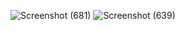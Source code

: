 ![Screenshot (681)](https://github.com/Subhransupanda2000/javascript/assets/123824203/0e9c06f2-2957-4428-8c81-1f08bc90941b)
![Screenshot (639)](https://github.com/Subhransupanda2000/javascript/assets/123824203/1dcf7cc2-f652-4d9d-96f7-34509588f8b0)
